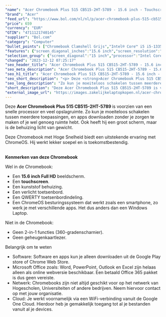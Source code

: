 ```yaml
---
"name": "Acer Chromebook Plus 515 CB515-2HT-5789 - 15.6 inch - Touchscreen"
"brand": "Acer"
"feed_url": "https://www.bol.com/nl/nl/p/acer-chromebook-plus-515-cb515-2ht-5789-15-6-inch-touchscreen/9300000157437767"
"price": 659
"currency": "EUR"
"GTIN": "4711121740145"
"supplier": "Bol.com"
"category": "Computer"
"bullet_points": ["Chromebook Clamshell Grijs","Intel® Core™ i5 i5-1335U 1,3 GHz","Touchscreen 39,6 cm (15.6\") Full HD 1920 x 1080 Pixels IPS 16:9","8 GB LPDDR5x-SDRAM","256 GB SSD","Intel Iris Xe Graphics","Wi-Fi 6E (802.11ax) Bluetooth","Lithium-Polymeer (LiPo) 53 Wh 65 W","ChromeOS"]
"features": {"screen_diagonal_inches":"15.6 inch","screen_resolution":"1920 x 1080 Pixels","processor_family":"Intel® Core™ i5","memory_size":"8 GB","memory_type":"LPDDR5x-SDRAM","total_storage_space":"256 GB","operating_system":"ChromeOS","battery_capacity":"53 Wh","width":"360,6 mm","depth":"238,5 mm","height":"20 mm","weight":"1,4 kg","graphics_card":"Intel Iris Xe Graphics","purpose_laptop":"Chromebook"}
"selection_group": {"screen_diagonal":"15 inch","processor":"Intel Core i5","changed_price_past_3_days":false,"product_family":"Chromebook"}
"changed": "2023-12-12 07:25:17"
"seo_header_title": "Acer Chromebook Plus 515 CB515-2HT-5789 - 15.6 inch - Touchscreen"
"seo_meta_description": "Acer Chromebook Plus 515 CB515-2HT-5789 - 15.6 inch - Touchscreen"
"seo_h1_title": "Acer Chromebook Plus 515 CB515-2HT-5789 - 15.6 inch - Touchscreen"
"seo_short_description": "<p> Deze <strong>Acer Chromebook Plus 515 CB515-2HT-5789 </strong>is voorzien van een snelle processor en veel opslagruimte."
"seo_long_description": "Zo kun je moeiteloos schakelen tussen meerdere toepassingen, en apps downloaden zonder je zorgen te maken of je wel genoeg ruimte hebt. Ook heeft hij een groot scherm, maar is de behuizing licht van gewicht. </p> <p> Deze Chromebook met Hoge Snelheid biedt een uitstekende ervaring met ChromeOS. Hij werkt lekker soepel en is toekomstbestendig. </p> <p> <br /><strong>Kenmerken van deze Chromebook</strong> </p> <p> Wel in de Chromebook: </p> <ul> <li>Een <strong>15. 6 inch Full HD</strong> beeldscherm. </li> <li>Een <strong>touchscreen</strong>. </li> <li>Een kunststof behuizing. </li> <li>Een verlicht toetsenbord. </li> <li>Een QWERTY toetsenbordindeling. </li> <li>Een ChromeOS besturingssysteem dat werkt zoals een smartphone, zo werk je met verschillende apps. Het dus anders dan een Windows Laptop. </li> </ul> <p> Niet in de Chromebook: </p> <ul> <li>Geen 2-in-1 functies (360-gradenscharnier). </li> <li>Geen geheugenkaartlezer. </li> </ul> <p> Belangrijk om te weten </p> <ul> <li>Software: Software en apps kun je alleen downloaden uit de Google Play store of Chrome Web Store. </li> <li>Microsoft Office zoals: Word, PowerPoint, Outlook en Excel zijn helaas alleen als online webversie beschikbaar. Een betaald Office 365 pakket is dus geen vereiste. </li> <li>Netwerk: Chromebooks zijn niet altijd geschikt voor op het netwerk van Hogescholen, Universiteiten of andere bedrijven. Neem hiervoor contact op met jouw organisatie. </li> <li>Cloud: Je werkt voornamelijk via een WiFi-verbinding vanuit de Google One Cloud. Hierdoor heb je gemakkelijk toegang tot al je bestanden vanuit al je devices. </li> </ul>"
"short_description": "Deze Acer Chromebook Plus 515 CB515-2HT-5789 is voorzien van een snelle processor en veel opslagruimte. Zo kun je moeiteloos schakelen tussen meerdere toepassingen, en apps downloaden zonder je zorgen te maken of je wel genoeg ruimte hebt. Ook heeft hij een groot scherm, maar is de behuizing licht van gewicht. Deze Chromebook met Hoge Snelheid biedt een uitstekende ervaring met ChromeOS. Hij werkt lekker soepel en is toekomstbestendig. Kenmerken van deze Chromebook Wel in de Chromebook: Een 15.6 inch Full HD beeldscherm. Een touchscreen. Een kunststof behuizing. Een verlicht toetsenbord. Een QWERTY toetsenbordindeling. Een ChromeOS besturingssysteem dat werkt zoals een smartphone, zo werk je met verschillende apps. Het dus anders dan een Windows Laptop. Niet in de Chromebook: Geen 2-in-1 functies (360-gradenscharnier). Geen geheugenkaartlezer. Belangrijk om te weten Software: Software en apps kun je alleen downloaden uit de Google Play store of Chrome Web Store. Microsoft Office zoals: Word, PowerPoint, Outlook en Excel zijn helaas alleen als online webversie beschikbaar. Een betaald Office 365 pakket is dus geen vereiste. Netwerk: Chromebooks zijn niet altijd geschikt voor op het netwerk van Hogescholen, Universiteiten of andere bedrijven. Neem hiervoor contact op met jouw organisatie. Cloud: Je werkt voornamelijk via een WiFi-verbinding vanuit de Google One Cloud. Hierdoor heb je gemakkelijk toegang tot al je bestanden vanuit al je devices."
"external_image_url": "https://images.zakelijkelaptopkopen.nl/acer-chromebook-plus-515-cb515-2ht-5789-15-6-inch-touchscreen.webp"
---
```


<p> Deze <strong>Acer Chromebook Plus 515 CB515-2HT-5789 </strong>is voorzien van een snelle processor en veel opslagruimte. Zo kun je moeiteloos schakelen tussen meerdere toepassingen, en apps downloaden zonder je zorgen te maken of je wel genoeg ruimte hebt. Ook heeft hij een groot scherm, maar is de behuizing licht van gewicht. </p> <p> Deze Chromebook met Hoge Snelheid biedt een uitstekende ervaring met ChromeOS. Hij werkt lekker soepel en is toekomstbestendig. </p> <p> <br /><strong>Kenmerken van deze Chromebook</strong> </p> <p> Wel in de Chromebook: </p> <ul> <li>Een <strong>15.6 inch Full HD</strong> beeldscherm.</li> <li>Een <strong>touchscreen</strong>.</li> <li>Een kunststof behuizing.</li> <li>Een verlicht toetsenbord.</li> <li>Een QWERTY toetsenbordindeling.</li> <li>Een ChromeOS besturingssysteem dat werkt zoals een smartphone, zo werk je met verschillende apps. Het dus anders dan een Windows Laptop.</li> </ul> <p> Niet in de Chromebook: </p> <ul> <li>Geen 2-in-1 functies (360-gradenscharnier).</li> <li>Geen geheugenkaartlezer.</li> </ul> <p> Belangrijk om te weten </p> <ul> <li>Software: Software en apps kun je alleen downloaden uit de Google Play store of Chrome Web Store.</li> <li>Microsoft Office zoals: Word, PowerPoint, Outlook en Excel zijn helaas alleen als online webversie beschikbaar. Een betaald Office 365 pakket is dus geen vereiste.</li> <li>Netwerk: Chromebooks zijn niet altijd geschikt voor op het netwerk van Hogescholen, Universiteiten of andere bedrijven. Neem hiervoor contact op met jouw organisatie.</li> <li>Cloud: Je werkt voornamelijk via een WiFi-verbinding vanuit de Google One Cloud. Hierdoor heb je gemakkelijk toegang tot al je bestanden vanuit al je devices.</li> </ul>